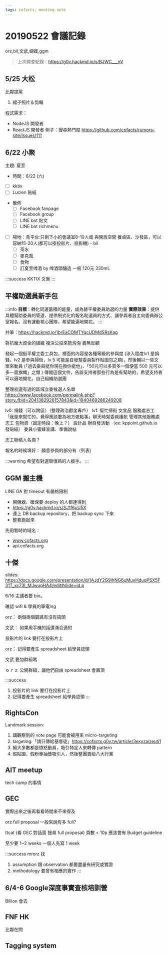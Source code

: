 ```yaml
---
tags: cofacts, meeting note
---
```


20190522 會議記錄
=====
orz,bil,文武,蝴蝶,ggm
> 上次開會紀錄：https://g0v.hackmd.io/s/BJWC___nV
> 

## 5/25 大松
比鄰提案
1. 裙子照片＆剪輯

程式需求：
- NodeJS 開發者
- ReactJS 開發者 例子：搜尋熱門度 https://github.com/cofacts/rumors-site/issues/111

## 6/22 小聚

主題: 夏至

- 時間：6/22 (六)
- [ ] kktix 
- [ ] Lucien 貼紙
- 散佈
    - [ ] Facebook fanpage
    - [ ] Facebook group
    - [ ] LINE bot 貼文
    - [ ] LINE bot richmenu
- [ ] 場地：青平台:只剩下小的會議室8-10人或 與開放空間 餐桌區、沙發區，可以容納15-20人(都可以掛投影片、投影機) - bil
    - [ ] 茶水
    - [ ] 麥克風
    - [ ] 食物
    - [ ] 訂夏至啤酒 by 啤酒頭釀造 一瓶 120元 330mL

:::success
KKTIX 文案
:::

## 平權助選員新手包
:::info
**目標**：轉化同運蓄積的能量，成為替平權委員助選的力量
**實際效果**：提供具體幫助委員的管道、提供制式化的報名助選員的方式、讓參與者自主向委員辦公室報名。沒有運動核心團隊，希望能遍地開花。
:::

共筆：https://hackmd.io/1brEaCOMTYqcUDMdSRsKag

對抗龐大資金的組織
複決公投來勢洶洶
義無反顧

發起一個挺平權立委工具包，裡面的內容是各種等級的參與度 (涉入程度lv1 是捐錢，lv2 是參與掃街，lv 5 可能是自發幫委員製作貼圖包之類)，然後輔以一些文案來動員 (「過去委員挺你現在換你挺他」、「50元可以多買多一個便當 500 元可以多一面旗幟」之類 )
傳閱這個文件，告訴支持者那些行為是有幫助的，希望支持者可以遍地開花，自己組織助選團

整理初選有過的區域立委候選人名單
https://www.facebook.com/permalink.php?story_fbid=2041382926157843&id=1940469286249208

lv0: 捐錢（可以跨區）（整理政治獻金專戶）
lv1: 幫忙掃街
文宣品
服務處志工「我是來幫忙的，覺得應該要為地方做點事」聊天時幫委員護航
管理其他服務處志工
包物資（固定時段：晚上？）
設計品
辦自發活動 （ex: kppoint.github.io 發貼紙）
委員小蜜蜂宣講、準備說帖

志工聯絡人名冊？

報名的時候填好：
願意參與的部分有（列表）

:::warning
希望有對選舉很熟的人接手。
:::

## GGM 搬主機

LINE OA 對 timeout 有嚴格限制

- 開機器、確保要 deploy 的人都連得到
- https://g0v.hackmd.io/s/SJ1f6uU5X
- 連上 DB backup repository，把 backup sync 下來
- 整套跑起來

先用暫時的域名：
- www.cofacts.org
- api.cofacts.org

## 十傑
slides:  https://docs.google.com/presentation/d/1AJdY2G9ihNG6uMuyHduqPSX5F31T_xc73I_MJwugHA4/edit#slide=id.p

6/16 主講者要 bio。

確認 wifi & 學員的筆電ing

orz：
兩個兩個闢謠有沒有搞頭

文武：
如果用手機的話還滿合適的

投影片的 link 要打在投影片上

orz：
記得要產生 spreadsheet 給學員認領

文武
要加群組嗎

ｏｒｚ
公開群組，讓他們自由
spreadsheet 會置頂

:::success
1. 投影片的 link 要打在投影片上
2. 記得要產生 spreadsheet 給學員認領
:::

## RightsCon

Landmark session:
1. 講觀察到的 vote page 可能會被用來 micro-targeting
2. targeting:「請只傳給基督徒」https://cofacts.g0v.tw/article/3exyzaizeuti1
3. 絕大多數都是憤怒動員，吸引特定人來轉傳 pattern
4. 假貼圖、假粉專抽獎吸引人，然後整團賣給八大行業

## AIT meetup

tech camp 的事情

## GEC

實際出來之後再看看時間來不來得及

orz
full proposal 一般來說有多 full?

ttcat
(看 GEC 對話窗 搜尋 full proposal)
頁數 < 10p
應該會有 Budget guideline

至少要 1~2 weeks
一個人先寫 1 week

:::success
mrorz 找
1. assumption 跟 observation 都要盡量有研究或實證
2. methodology 要曾有相應的實作
:::

## 6/4-6 Google深度事實查核培訓營
Billion 會去

## FNF HK
比鄰在問

## Tagging system

